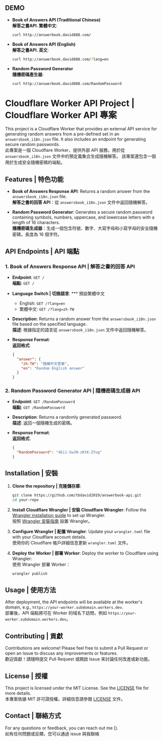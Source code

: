 
## DEMO

- **Book of Answers API (Traditional Chinese)**  
  **解答之書API. 繁體中文**:
  ```bash
  curl http://answerbook.david888.com/
  ```

- **Book of Answers API (English)**  
  **解答之書API. 英文**:
  ```bash
  curl http://answerbook.david888.com/?lang=en
  ```

- **Random Password Generator**  
  **隨機密碼產生器**:
    ```bash
  curl http://answerbook.david888.com/RandomPassword
  ```



# Cloudflare Worker API Project | Cloudflare Worker API 專案

This project is a Cloudflare Worker that provides an external API service for generating random answers from a pre-defined set in an `answersbook_i18n.json` file. 
It also includes an endpoint for generating secure random passwords.  
此專案是一個 Cloudflare Worker，提供外部 API 服務，用於從 `answersbook_i18n.json` 文件中的預定義集合生成隨機解答。
該專案還包含一個用於生成安全隨機密碼的端點。

## Features | 特色功能

- **Book of Answers Response API**: Returns a random answer from the `answersbook_i18n.json` file.  
  **解答之書的回答 API**：從 `answersbook_i18n.json` 文件中返回隨機解答。

- **Random Password Generator**: Generates a secure random password containing symbols, numbers, uppercase, and lowercase letters with a length of 16 characters.  
  **隨機密碼生成器**：生成一個包含符號、數字、大寫字母和小寫字母的安全隨機密碼，長度為 16 個字符。

## API Endpoints | API 端點

### 1. Book of Answers Response API | 解答之書的回答 API

- **Endpoint**: `GET /`  
  **端點**: `GET /`

- **Language Switch | 切換語言**:
*** 預設繁體中文  
  - English: `GET /?lang=en`  
  - 繁體中文: `GET /?lang=zh-TW`

- **Description**: Returns a random answer from the `answersbook_i18n.json` file based on the specified language.  
  **描述**: 根據指定的語言從 `answersbook_i18n.json` 文件中返回隨機解答。

- **Response Format**:  
  **返回格式**:
  ```json
  {
    "answer": {
      "zh-TW": "隨機中文答案",
      "en": "Random English answer"
    }
  }
  ```

### 2. Random Password Generator API | 隨機密碼生成器 API

- **Endpoint**: `GET /RandomPassword`  
  **端點**: `GET /RandomPassword`

- **Description**: Returns a randomly generated password.  
  **描述**: 返回一個隨機生成的密碼。

- **Response Format**:  
  **返回格式**:
  ```json
  {
    "RandomPassword": "4Ei1-SwJN-zKtK-ZYug"
  }
  ```

## Installation | 安裝

1. **Clone the repository | 克隆儲存庫**:
   ```bash
   git clone https://github.com/tbdavid2019/answerbook-api.git
   cd your-repo
   ```

2. **Install Cloudflare Wrangler | 安裝 Cloudflare Wrangler**:
   Follow the [Wrangler installation guide](https://developers.cloudflare.com/workers/wrangler/get-started#install) to set up Wrangler.  
   按照 [Wrangler 安裝指南](https://developers.cloudflare.com/workers/wrangler/get-started#install) 設置 Wrangler。

3. **Configure Wrangler | 配置 Wrangler**:
   Update your `wrangler.toml` file with your Cloudflare account details.  
   使用你的 Cloudflare 帳戶詳細信息更新 `wrangler.toml` 文件。

4. **Deploy the Worker | 部署 Worker**:
   Deploy the worker to Cloudflare using Wrangler:  
   使用 Wrangler 部署 Worker：
   ```bash
   wrangler publish
   ```

## Usage | 使用方法

After deployment, the API endpoints will be available at the worker's domain, e.g., `https://your-worker.subdomain.workers.dev`.  
部署後，API 端點將可在 Worker 的域名下訪問，例如 `https://your-worker.subdomain.workers.dev`。

## Contributing | 貢獻

Contributions are welcome! Please feel free to submit a Pull Request or open an Issue to discuss any improvements or features.  
歡迎貢獻！請隨時提交 Pull Request 或開啟 Issue 來討論任何改進或新功能。

## License | 授權

This project is licensed under the MIT License. See the [LICENSE](./LICENSE) file for more details.  
本專案依據 MIT 許可證授權。詳細信息請參閱 [LICENSE](./LICENSE) 文件。

## Contact | 聯絡方式


For any questions or feedback, you can reach out me [).  
如有任何問題或反饋，您可以通過 issue 與我聯絡


